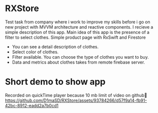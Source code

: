# RXStore
Test task from company where i work to improve my skills before i go on new project with MVVM architecture and reactive components. I recieve a simple description of this app. Main idea of this app is the presence of a filter to select clothes. Simple product page with RxSwift and Firestore
- You can see a detail description of clothes.
- Select color of clothes.
- Filter available. You can choose the type of clothes you want to buy.
- Data and metrics about clothes takes from remote firebase server.

# Short demo to show app
Recorded on quickTime player because 10 mb limit of video on github🙂
https://github.com/D1maSD/RXStore/assets/93784266/d57f9a14-fb91-42bc-8912-eadd2a7b0cd1

